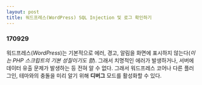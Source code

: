 ```yaml
---
layout: post
title: 워드프레스(WordPress) SQL Injection 및 로그 확인하기
---
```


### 170929

워드프레스(*WordPress*)는 기본적으로 에러, 경고, 알림을 화면에 표시하지 않는다(*이는 PHP 스크립트의 기본 성질이기도 함*). 그래서 치명적인 에러가 발생하거나, 서버에 데이터 유출 문제가 발생하는 등 전혀 알 수 없다. 그래서 워드프레스 코어나 다른 플러그인, 테마와의 충돌을 미리 알기 위해 **디버그** 모드를 활성화할 수 있다.
